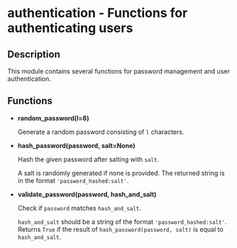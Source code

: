 # authentication - Functions for authenticating users

## Description

This module contains several functions for password management and user authentication.

## Functions

- **random\_password(**l=8**)**

  Generate a random password consisting of `l` characters.

- **hash\_password(**password, salt=None**)**

  Hash the given password after salting with `salt`.

  A salt is randomly generated if none is provided. The returned string is in the format
  `'password_hashed:salt'`.

- **validate\_password(**password, hash\_and\_salt**)**

  Check if `password` matches `hash_and_salt`.

  `hash_and_salt` should be a string of the format `'password_hashed:salt'`. Returns `True`
  if the result of `hash_password(password, salt)` is equal to `hash_and_salt`.
